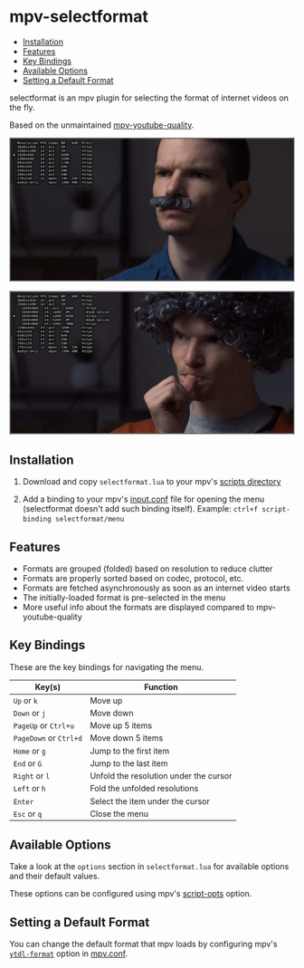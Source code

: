 # mpv-selectformat

* [Installation](#installation)
* [Features](#features)
* [Key Bindings](#key-bindings)
* [Available Options](#available-options)
* [Setting a Default Format](#setting-a-default-format)

selectformat is an mpv plugin
for selecting the format of internet videos on the fly.

Based on the unmaintained
[mpv-youtube-quality](https://github.com/jgreco/mpv-youtube-quality).

![Folded](sc1.jpg)

![Unfolded](sc2.jpg)

## Installation

1. Download and copy `selectformat.lua` to your mpv's
[scripts directory](https://mpv.io/manual/stable/#script-location)

2. Add a binding to your mpv's
[input.conf](https://mpv.io/manual/stable/#input-conf) file
for opening the menu
(selectformat doesn't add such binding itself).
Example: `ctrl+f script-binding selectformat/menu`

## Features

- Formats are grouped (folded) based on resolution to reduce clutter
- Formats are properly sorted based on codec, protocol, etc.
- Formats are fetched asynchronously as soon as an internet video starts
- The initially-loaded format is pre-selected in the menu
- More useful info about the formats are displayed compared to mpv-youtube-quality

## Key Bindings

These are the key bindings for navigating the menu.

| Key(s)                 | Function |
|------------------------|----------|
| `Up` or `k`            | Move up
| `Down` or `j`          | Move down
| `PageUp` or `Ctrl+u`   | Move up 5 items
| `PageDown` or `Ctrl+d` | Move down 5 items
| `Home` or `g`          | Jump to the first item
| `End` or `G`           | Jump to the last item
| `Right` or `l`         | Unfold the resolution under the cursor
| `Left` or `h`          | Fold the unfolded resolutions
| `Enter`                | Select the item under the cursor
| `Esc` or `q`           | Close the menu

## Available Options

Take a look at the `options` section in `selectformat.lua`
for available options and their default values.

These options can be configured using mpv's
[script-opts](https://mpv.io/manual/stable/#options-script-opts)
option.

## Setting a Default Format

You can change the default format that mpv loads
by configuring mpv's
[`ytdl-format`](https://mpv.io/manual/stable/#options-ytdl-format)
option in [mpv.conf](https://mpv.io/manual/stable/#configuration-files).
